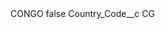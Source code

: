 <?xml version="1.0" encoding="UTF-8"?>
<CustomMetadata xmlns="http://soap.sforce.com/2006/04/metadata" xmlns:xsi="http://www.w3.org/2001/XMLSchema-instance" xmlns:xsd="http://www.w3.org/2001/XMLSchema">
    <label>CONGO</label>
    <protected>false</protected>
    <values>
        <field>Country_Code__c</field>
        <value xsi:type="xsd:string">CG</value>
    </values>
</CustomMetadata>
